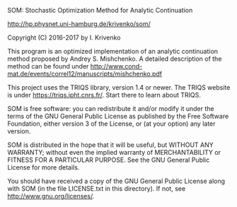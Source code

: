 SOM: Stochastic Optimization Method for Analytic Continuation

http://hp.physnet.uni-hamburg.de/krivenko/som/

Copyright (C) 2016-2017 by I. Krivenko

This program is an optimized implementation of an analytic continuation
method proposed by Andrey S. Mishchenko. A detailed description of
the method can be found under
http://www.cond-mat.de/events/correl12/manuscripts/mishchenko.pdf

This project uses the TRIQS library, version 1.4 or newer.
The TRIQS website is under https://triqs.ipht.cnrs.fr/.
Start there to learn about TRIQS.

SOM is free software: you can redistribute it and/or modify it under the
terms of the GNU General Public License as published by the Free Software
Foundation, either version 3 of the License, or (at your option) any later
version.

SOM is distributed in the hope that it will be useful, but WITHOUT ANY
WARRANTY; without even the implied warranty of MERCHANTABILITY or FITNESS FOR A
PARTICULAR PURPOSE. See the GNU General Public License for more details.

You should have received a copy of the GNU General Public License along with
SOM (in the file LICENSE.txt in this directory). If not, see
<http://www.gnu.org/licenses/>.
